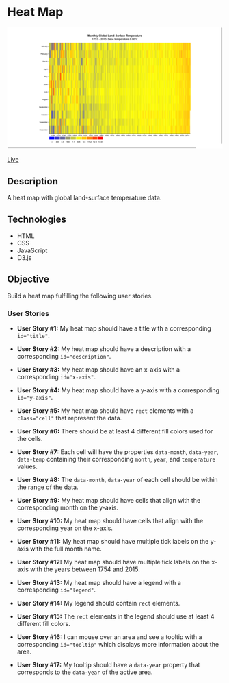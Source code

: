 # Heat Map

![Heat Map](screenshot.png)

[Live](https://jjnilton.github.io/freecodecamp-projects/data-visualization/heat-map/dist)

## Description

A heat map with global land-surface temperature data.

## Technologies

- HTML
- CSS
- JavaScript
- D3.js

## Objective

Build a heat map fulfilling the following user stories.

### User Stories

- **User Story #1:** My heat map should have a title with a corresponding `id="title"`.

- **User Story #2:** My heat map should have a description with a corresponding `id="description"`.

- **User Story #3:** My heat map should have an x-axis with a corresponding `id="x-axis"`.

- **User Story #4:** My heat map should have a y-axis with a corresponding `id="y-axis"`.

- **User Story #5:** My heat map should have `rect` elements with a `class="cell"` that represent the data.

- **User Story #6:** There should be at least 4 different fill colors used for the cells.

- **User Story #7:** Each cell will have the properties `data-month`, `data-year`, `data-temp` containing their corresponding `month`, `year`, and `temperature` values.

- **User Story #8:** The `data-month`, `data-year` of each cell should be within the range of the data.

- **User Story #9:** My heat map should have cells that align with the corresponding month on the y-axis.

- **User Story #10:** My heat map should have cells that align with the corresponding year on the x-axis.

- **User Story #11:** My heat map should have multiple tick labels on the y-axis with the full month name.

- **User Story #12:** My heat map should have multiple tick labels on the x-axis with the years between 1754 and 2015.

- **User Story #13:** My heat map should have a legend with a corresponding `id="legend"`.

- **User Story #14:** My legend should contain `rect` elements.

- **User Story #15:** The `rect` elements in the legend should use at least 4 different fill colors.

- **User Story #16:** I can mouse over an area and see a tooltip with a corresponding `id="tooltip"` which displays more information about the area.

- **User Story #17:** My tooltip should have a `data-year` property that corresponds to the `data-year` of the active area.
